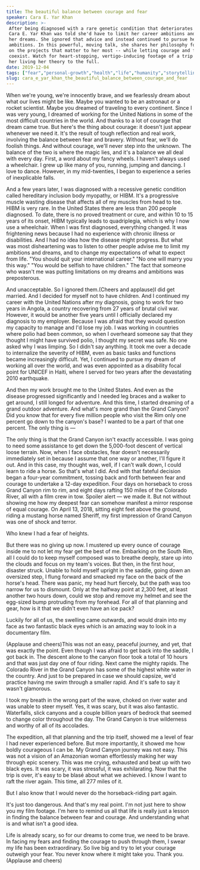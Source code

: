 ```yaml
---
title: The beautiful balance between courage and fear
speaker: Cara E. Yar Khan
description: >-
 After being diagnosed with a rare genetic condition that deteriorates muscle,
 Cara E. Yar Khan was told she'd have to limit her career ambitions and dial down
 her dreams. She ignored that advice and instead continued to pursue her biggest
 ambitions. In this powerful, moving talk, she shares her philosophy for working
 on the projects that matter to her most -- while letting courage and fear
 coexist. Watch for heart-stopping, vertigo-inducing footage of a trip that shows
 her living her theory to the full.
date: 2019-12-04
tags: ["fear","personal-growth","health","life","humanity","storytelling","self"]
slug: cara_e_yar_khan_the_beautiful_balance_between_courage_and_fear
---
```


When we're young, we're innocently brave, and we fearlessly dream about what our lives
might be like. Maybe you wanted to be an astronaut or a rocket scientist. Maybe you
dreamed of traveling to every continent. Since I was very young, I dreamed of working for
the United Nations in some of the most difficult countries in the world. And thanks to a
lot of courage that dream came true. But here's the thing about courage: it doesn't just
appear whenever we need it. It's the result of tough reflection and real work, involving
the balance between fear and bravery. Without fear, we'll do foolish things. And without
courage, we'll never step into the unknown. The balance of the two is where the magic
lies, and it's a balance we all deal with every day. First, a word about my fancy wheels. I
haven't always used a wheelchair. I grew up like many of you, running, jumping and
dancing. I love to dance. However, in my mid-twenties, I began to experience a series of
inexplicable falls.

And a few years later, I was diagnosed with a recessive genetic condition called
hereditary inclusion body myopathy, or HIBM. It's a progressive muscle wasting disease
that affects all of my muscles from head to toe. HIBM is very rare. In the United States
there are less than 200 people diagnosed. To date, there is no proved treatment or cure,
and within 10 to 15 years of its onset, HIBM typically leads to quadriplegia, which is why
I now use a wheelchair. When I was first diagnosed, everything changed. It was frightening
news because I had no experience with chronic illness or disabilities. And I had no idea
how the disease might progress. But what was most disheartening was to listen to other
people advise me to limit my ambitions and dreams, and to change my expectations of what
to expect from life. "You should quit your international career." "No one will marry you
this way." "You would be selfish to have children." The fact that someone who wasn't me
was putting limitations on my dreams and ambitions was preposterous.

And unacceptable. So I ignored them.(Cheers and applause)I did get married. And I decided
for myself not to have children. And I continued my career with the United Nations after
my diagnosis, going to work for two years in Angola, a country recovering from 27 years of
brutal civil war. However, it would be another five years until I officially declared my
diagnosis to my employer. Because I was afraid that they would question my capacity to
manage and I'd lose my job. I was working in countries where polio had been common, so
when I overheard someone say that they thought I might have survived polio, I thought my
secret was safe. No one asked why I was limping. So I didn't say anything. It took me over
a decade to internalize the severity of HIBM, even as basic tasks and functions became
increasingly difficult. Yet, I continued to pursue my dream of working all over the world,
and was even appointed as a disability focal point for UNICEF in Haiti, where I served for
two years after the devastating 2010 earthquake.

And then my work brought me to the United States. And even as the disease progressed
significantly and I needed leg braces and a walker to get around, I still longed for
adventure. And this time, I started dreaming of a grand outdoor adventure. And what's more
grand than the Grand Canyon? Did you know that for every five million people who visit the
Rim only one percent go down to the canyon's base? I wanted to be a part of that one
percent. The only thing is —

The only thing is that the Grand Canyon isn't exactly accessible. I was going to need some
assistance to get down the 5,000-foot descent of vertical loose terrain. Now, when I face
obstacles, fear doesn't necessarily immediately set in because I assume that one way or
another, I'll figure it out. And in this case, my thought was, well, if I can't walk down,
I could learn to ride a horse. So that's what I did. And with that fateful decision began a
four-year commitment, tossing back and forth between fear and courage to undertake a
12-day expedition. Four days on horseback to cross Grand Canyon rim to rim, and eight days
rafting 150 miles of the Colorado River, all with a film crew in tow. Spoiler alert — we
made it. But not without showing me how my deepest fear can somehow manifest a mirror
response of equal courage. On April 13, 2018, sitting eight feet above the ground, riding
a mustang horse named Sheriff, my first impression of Grand Canyon was one of shock and
terror.

Who knew I had a fear of heights.

But there was no giving up now. I mustered up every ounce of courage inside me to not let
my fear get the best of me. Embarking on the South Rim, all I could do to keep myself
composed was to breathe deeply, stare up into the clouds and focus on my team's voices.
But then, in the first hour, disaster struck. Unable to hold myself upright in the saddle,
going down an oversized step, I flung forward and smacked my face on the back of the
horse's head. There was panic, my head hurt fiercely, but the path was too narrow for us
to dismount. Only at the halfway point at 2,300 feet, at least another two hours down,
could we stop and remove my helmet and see the egg-sized bump protruding from my forehead.
For all of that planning and gear, how is it that we didn't even have an ice
pack?

Luckily for all of us, the swelling came outwards, and would drain into my face as two
fantastic black eyes which is an amazing way to look in a documentary film.

(Applause and cheers)This was not an easy, peaceful journey, and yet, that was exactly the
point. Even though I was afraid to get back into the saddle, I got back in. The descent
alone to the canyon floor took a total of 10 hours and that was just day one of four
riding. Next came the mighty rapids. The Colorado River in the Grand Canyon has some of the
highest white water in the country. And just to be prepared in case we should capsize,
we'd practice having me swim through a smaller rapid. And it's safe to say it wasn't
glamorous.

I took my breath in the wrong part of the wave, choked on river water and was unable to
steer myself. Yes, it was scary, but it was also fantastic. Waterfalls, slick canyons and
a couple billion years of bedrock that seemed to change color throughout the day. The
Grand Canyon is true wilderness and worthy of all of its accolades.

The expedition, all that planning and the trip itself, showed me a level of fear I had
never experienced before. But more importantly, it showed me how boldly courageous I can
be. My Grand Canyon journey was not easy. This was not a vision of an Amazonian woman
effortlessly making her way through epic scenery. This was me crying, exhausted and beat
up with two black eyes. It was scary, it was stressful, it was exhilarating. Now that the
trip is over, it's easy to be blasé about what we achieved. I know I want to raft the
river again. This time, all 277 miles of it.

But I also know that I would never do the horseback-riding part again.

It's just too dangerous. And that's my real point. I'm not just here to show you my film
footage. I'm here to remind us all that life is really just a lesson in finding the
balance between fear and courage. And understanding what is and what isn't a good
idea.

Life is already scary, so for our dreams to come true, we need to be brave. In facing my
fears and finding the courage to push through them, I swear my life has been
extraordinary. So live big and try to let your courage outweigh your fear. You never know
where it might take you. Thank you.(Applause and cheers)

<!--
ad_duration=3.33
comment_count=23
event="TEDWomen 2019"
external_start_time=0
has_talk_citation=0
intro_duration=11.82
is_subtitle_required="False"
is_talk_featured="True"
language="en"
language_swap="False"
native_language="en"
number_of_related_talks=6
number_of_speakers=1
number_of_subtitled_videos=22
number_of_tags=7
number_of_talk_download_languages=23
number_of_talk_more_resources=0
number_of_talk_recommendations=0
number_of_talks_take_actions=1
post_ad_duration=0.83
published_timestamp="2019-12-23 15:54:13"
recording_date="2019-12-04"
speaker_description="Human rights and disability activist"
speaker_is_published=1
speaker_name="Cara E. Yar Khan"
talk_more_resources=[]
talk_name="The beautiful balance between courage and fear"
talks_tags=["fear","personal-growth","health","life","humanity","storytelling","self"]
url_photo_speaker="https://pe.tedcdn.com/images/ted/2d2bf2c2bf3cf9e649419e4bf05209381c442727_254x191.jpg"
url_photo_talk="https://s3.amazonaws.com/talkstar-photos/uploads/c8407a4e-0c60-4a9f-93b3-d5b9bbced1c3/CaraEYarKhan_2019W-embed.jpg"
url_webpage="https://www.ted.com/talks/cara_e_yar_khan_the_beautiful_balance_between_courage_and_fear"
video_type_name="TED Stage Talk"
-->